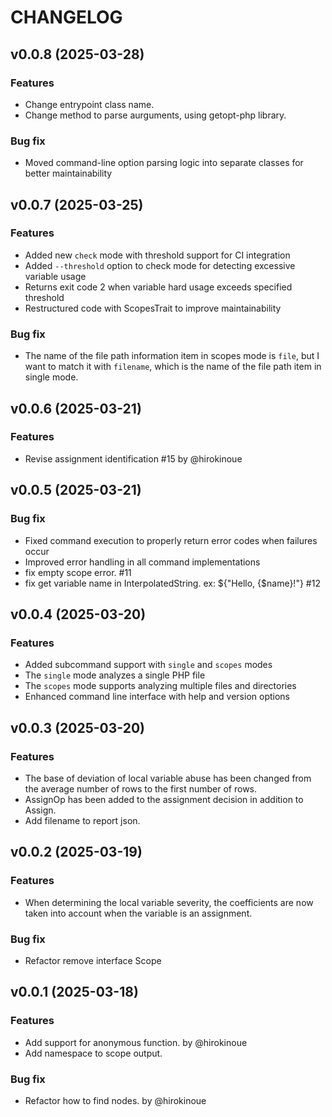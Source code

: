 # CHANGELOG

## v0.0.8 (2025-03-28)

### Features

 * Change entrypoint class name.
 * Change method to parse aurguments, using getopt-php library.

### Bug fix

 * Moved command-line option parsing logic into separate classes for better maintainability

## v0.0.7 (2025-03-25)

### Features

 * Added new `check` mode with threshold support for CI integration
 * Added `--threshold` option to check mode for detecting excessive variable usage
 * Returns exit code 2 when variable hard usage exceeds specified threshold
 * Restructured code with ScopesTrait to improve maintainability

### Bug fix

 * The name of the file path information item in scopes mode is `file`, but I want to match it with `filename`, which is the name of the file path item in single mode.


## v0.0.6 (2025-03-21)

### Features

 * Revise assignment identification #15 by @hirokinoue

## v0.0.5 (2025-03-21)

### Bug fix

 * Fixed command execution to properly return error codes when failures occur
 * Improved error handling in all command implementations
 * fix empty scope error. #11
 * fix get variable name in InterpolatedString. ex: ${"Hello, {$name}!"} #12

## v0.0.4 (2025-03-20)

### Features

 * Added subcommand support with `single` and `scopes` modes
 * The `single` mode analyzes a single PHP file
 * The `scopes` mode supports analyzing multiple files and directories
 * Enhanced command line interface with help and version options

## v0.0.3 (2025-03-20)

### Features

 * The base of deviation of local variable abuse has been changed from the average number of rows to the first number of rows.
 * AssignOp has been added to the assignment decision in addition to Assign.
 * Add filename to report json.

## v0.0.2 (2025-03-19)

### Features

 * When determining the local variable severity, the coefficients are now taken into account when the variable is an assignment.

### Bug fix

 * Refactor remove interface Scope

## v0.0.1 (2025-03-18)

### Features

 * Add support for anonymous function. by @hirokinoue
 * Add namespace to scope output.

### Bug fix

 * Refactor how to find nodes. by @hirokinoue

